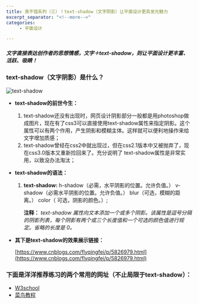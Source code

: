 ```yaml
---
title: 真不错系列（三）！text-shadow（文字阴影）让平面设计更具发光魅力
excerpt_separator: "<!--more-->"
categories:
     - 平面设计

---
```


##### 文字直接表达创作者的思想情感，文字＋text-shadow，则让平面设计更丰富、活跃、吸睛！
<!--more-->

### text-shadow（文字阴影）是什么？
![text-shadow](https://ss1.bdstatic.com/70cFvXSh_Q1YnxGkpoWK1HF6hhy/it/u=883991319,850766074&fm=11&gp=0.jpg)

* **text-shadow的前世今生：** 
  1. text-shadow还没有出现时，网页设计阴影部分一般都是用photoshop做成图片，现在有了css3可以直接使用text-shadow属性来指定阴影。这个属性可以有两个作用，产生阴影和模糊主体。这样就可以便利地操作来给文字增加质感；
  2. text-shadow曾经在css2中就出现过，但在css2.1版本中又被抛弃了，现在css3.0版本又重新捡回来了。充分说明了 text-shadow属性是非常实用，以致没办法淘汰；
  
* **text-shadow的语法：**
  1. **text-shadow:**  h-shadow（必需，水平阴影的位置。允许负值。） v-shadow（必需水平阴影的位置。允许负值。） blur（可选，模糊的距离。） color（	可选，阴影的颜色。）;
  
     **注释：** *text-shadow 属性向文本添加一个或多个阴影。该属性是逗号分隔的阴影列表，每个阴影有两个或三个长度值和一个可选的颜色值进行规定。省略的长度是 0。*

* **其下是text-shadow的效果展示链接：**

   [https://www.cnblogs.com/flyqingfei/p/5826979.html](https://www.cnblogs.com/flyqingfei/p/5826979.html)


### 下面是洋洋推荐练习的两个常用的网址（不止局限于text-shadow）：

*  [W3school](https://www.w3school.com.cn/)
* [菜鸟教程](https://www.runoob.com/)